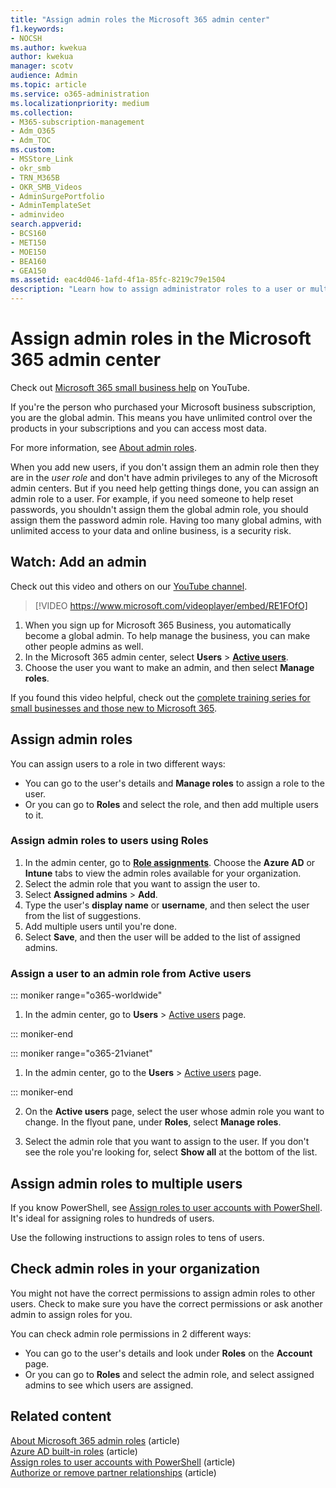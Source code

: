 ```yaml
---
title: "Assign admin roles the Microsoft 365 admin center"
f1.keywords:
- NOCSH
ms.author: kwekua
author: kwekua
manager: scotv
audience: Admin
ms.topic: article
ms.service: o365-administration
ms.localizationpriority: medium
ms.collection: 
- M365-subscription-management
- Adm_O365
- Adm_TOC
ms.custom:
- MSStore_Link
- okr_smb
- TRN_M365B
- OKR_SMB_Videos
- AdminSurgePortfolio
- AdminTemplateSet
- adminvideo
search.appverid:
- BCS160
- MET150
- MOE150
- BEA160
- GEA150
ms.assetid: eac4d046-1afd-4f1a-85fc-8219c79e1504
description: "Learn how to assign administrator roles to a user or multiple users in your business so that they can perform specific tasks in the admin center."
---
```


# Assign admin roles in the Microsoft 365 admin center

Check out [Microsoft 365 small business help](https://go.microsoft.com/fwlink/?linkid=2197659) on YouTube.

If you're the person who purchased your Microsoft business subscription, you are the global admin. This means you have unlimited control over the products in your subscriptions and you can access most data.

For more information, see [About admin roles](about-admin-roles.md).

When you add new users, if you don't assign them an admin role then they are in the *user role* and don't have admin privileges to any of the Microsoft admin centers. But if you need help getting things done, you can assign an admin role to a user. For example, if you need someone to help reset passwords, you shouldn't assign them the global admin role, you should assign them the password admin role. Having too many global admins, with unlimited access to your data and online business, is a security risk.

## Watch: Add an admin

Check out this video and others on our [YouTube channel](https://go.microsoft.com/fwlink/?linkid=2198030).

> [!VIDEO https://www.microsoft.com/videoplayer/embed/RE1FOfO] 

1. When you sign up for Microsoft 365 Business, you automatically become a global admin. To help manage the business, you can make other people admins as well. 
1. In the Microsoft 365 admin center, select **Users** > <a href="https://go.microsoft.com/fwlink/p/?linkid=834822" target="_blank">**Active users**</a>.
1. Choose the user you want to make an admin, and then select **Manage roles**.

If you found this video helpful, check out the [complete training series for small businesses and those new to Microsoft 365](../../business-video/index.yml).

## Assign admin roles 

You can assign users to a role in two different ways:

- You can go to the user's details and **Manage roles** to assign a role to the user.
- Or you can go to **Roles** and select the role, and then add multiple users to it.

### Assign admin roles to users using Roles

1. In the admin center, go to <a href="https://go.microsoft.com/fwlink/p/?linkid=2097861" target="_blank">**Role assignments**</a>. Choose the **Azure AD** or **Intune** tabs to view the admin roles available for your organization.
2. Select the admin role that you want to assign the user to.
3. Select **Assigned admins** > **Add**.
4. Type the user's **display name** or **username**, and then select the user from the list of suggestions.
5. Add multiple users until you're done.
6. Select **Save**, and then the user will be added to the list of assigned admins.

### Assign a user to an admin role from Active users

::: moniker range="o365-worldwide"

1. In the admin center, go to **Users** > [Active users](https://go.microsoft.com/fwlink/p/?linkid=834822) page.

::: moniker-end

::: moniker range="o365-21vianet"

1. In the admin center, go to the **Users** > <a href="https://go.microsoft.com/fwlink/p/?linkid=850628" target="_blank">Active users</a> page.

::: moniker-end

2. On the **Active users** page, select the user whose admin role you want to change. In the flyout pane, under **Roles**, select **Manage roles**.

3. Select the admin role that you want to assign to the user. If you don't see the role you're looking for, select **Show all** at the bottom of the list.

## Assign admin roles to multiple users

If you know PowerShell, see [Assign roles to user accounts with PowerShell](../../enterprise/assign-roles-to-user-accounts-with-microsoft-365-powershell.md). It's ideal for assigning roles to hundreds of users.
  
Use the following instructions to assign roles to tens of users.

## Check admin roles in your organization

You might not have the correct permissions to assign admin roles to other users. Check to make sure you have the correct permissions or ask another admin to assign roles for you.

You can check admin role permissions in 2 different ways:

- You can go to the user's details and look under **Roles** on the **Account** page.
- Or you can go to **Roles** and select the admin role, and select assigned admins to see which users are assigned.

## Related content

[About Microsoft 365 admin roles](about-admin-roles.md) (article)\
[Azure AD built-in roles](/azure/active-directory/roles/permissions-reference) (article)\
[Assign roles to user accounts with PowerShell](../../enterprise/assign-roles-to-user-accounts-with-microsoft-365-powershell.md) (article)\
[Authorize or remove partner relationships](../misc/add-partner.md) (article)